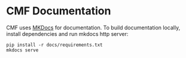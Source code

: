 # CMF Documentation

CMF uses [MKDocs](https://www.mkdocs.org/) for documentation. To build documentation locally, install dependencies
and run mkdocs http server:

```shell
pip install -r docs/requirements.txt
mkdocs serve
```
